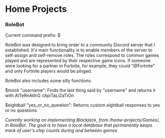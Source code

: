 # Home Projects

### RoleBot
Current command prefix: $

RoleBot was designed to bring order to a community Discord server that I established. It's main functionality is to enable members of the server to
self-assign and self-remove roles. The roles correspond to common games played and are represented by their respective game icons. If someone were 
looking for a partner in Fortnite, for example, they could "@Fortnite" and only Fortnite players would be pinged.

RoleBot also includes some silly functions:

$mock "username":
	Finds the last thing said by "username" and returns it with AlTeRnAtInG cApiTaLiZaTiOn

$eightball "yes_or_no_question":
	Returns custom eightball responses to yes or no questions



*Curently working on implementing Blackjack, from /home-projects/Games/, in RoleBot. The goal is to have a local database that permanently keeps track 
of user's chip counts during and between games*
